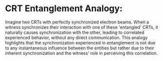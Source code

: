 # CRT Entanglement Analogy:

Imagine two CRTs with perfectly synchronized electron beams. When a
witness synchronizes their interaction with one of these \'entangled\'
CRTs, it naturally causes synchronization with the other, leading to
correlated experienced behavior, without any direct communication. This
analogy highlights that the synchronization experienced in entanglement
is not due to any instantaneous influence between the entities but
rather due to their inherent synchronization and the witness' role in
perceiving this correlation.